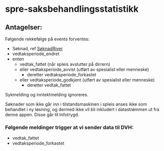 spre-saksbehandlingsstatistikk
=======

## Antagelser:

Følgende rekkefølge på events forventes:

- Søknad, ref [SøknadRiver](src/main/kotlin/no/nav/helse/spre/saksbehandlingsstatistikk/SøknadRiver.kt)
- vedtaksperiode_endret
- enten
  - vedtak_fattet (når spleis avslutter på dirrern)
  - eller vedtaksperiode_avvist (utført av spesialist eller menneske)
    - deretter vedtaksperiode_forkastet
  - eller vedtaksperiode_godkjent (utført av spesialist eller menneske)
    - deretter vedtak_fattet

Sykmelding og inntektmelding ignoreres.

Søknader som ikke går inn i tilstandsmaskinen i spleis anses ikke som behandlet i ny løsning, og dermed ikke vil bli inkludert i datastrømmen ut fra denne appen. Disse går til Infotrygd.

### Følgende meldinger trigger at vi sender data til DVH:

* vedtak_fattet
* vedtaksperiode_forkastet
